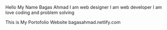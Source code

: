 Hello 
My Name Bagas Ahmad
I am web designer
I am web developer
I am love coding and problem solving

This is My Portofolio Website
bagasahmad.netlify.com
